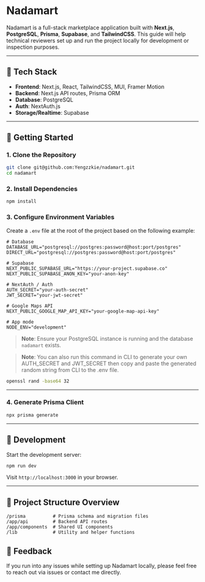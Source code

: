 # Nadamart

Nadamart is a full-stack marketplace application built with **Next.js**, **PostgreSQL**, **Prisma**, **Supabase**, and **TailwindCSS**. This guide will help technical reviewers set up and run the project locally for development or inspection purposes.

---

## 🧰 Tech Stack

- **Frontend**: Next.js, React, TailwindCSS, MUI, Framer Motion
- **Backend**: Next.js API routes, Prisma ORM
- **Database**: PostgreSQL
- **Auth**: NextAuth.js
- **Storage/Realtime**: Supabase

---

## 🚀 Getting Started

### 1. **Clone the Repository**

```bash
git clone git@github.com:Yengzzkie/nadamart.git
cd nadamart
```

### 2. **Install Dependencies**

```bash
npm install
```

### 3. **Configure Environment Variables**

Create a `.env` file at the root of the project based on the following example:

```env
# Database
DATABASE_URL="postgresql://postgres:password@host:port/postgres"
DIRECT_URL="postgresql://postgres:password@host:port/postgres"

# Supabase
NEXT_PUBLIC_SUPABASE_URL="https://your-project.supabase.co"
NEXT_PUBLIC_SUPABASE_ANON_KEY="your-anon-key"

# NextAuth / Auth
AUTH_SECRET="your-auth-secret"
JWT_SECRET="your-jwt-secret"

# Google Maps API
NEXT_PUBLIC_GOOGLE_MAP_API_KEY="your-google-map-api-key"

# App mode
NODE_ENV="development"
```

> **Note**: Ensure your PostgreSQL instance is running and the database `nadamart` exists.


> **Note**: You can also run this command in CLI to generate your own AUTH_SECRET and JWT_SECRET then copy and paste the generated random string from CLI to the .env file.
```bash
openssl rand -base64 32
```

---

### 4. **Generate Prisma Client**

```bash
npx prisma generate
```



---

## 🧪 Development

Start the development server:

```bash
npm run dev
```

Visit `http://localhost:3000` in your browser.

---

## 📁 Project Structure Overview

```
/prisma          # Prisma schema and migration files
/app/api         # Backend API routes
/app/components  # Shared UI components
/lib             # Utility and helper functions
```

## 📮 Feedback

If you run into any issues while setting up Nadamart locally, please feel free to reach out via issues or contact me directly.